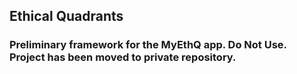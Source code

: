 ## Ethical Quadrants

### Preliminary framework for the MyEthQ app. **Do Not Use**. Project has been moved to private repository.
